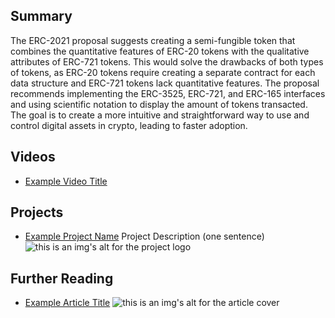 ## Summary

The ERC-2021 proposal suggests creating a semi-fungible token that combines the quantitative features of ERC-20 tokens with the qualitative attributes of ERC-721 tokens. This would solve the drawbacks of both types of tokens, as ERC-20 tokens require creating a separate contract for each data structure and ERC-721 tokens lack quantitative features. The proposal recommends implementing the ERC-3525, ERC-721, and ERC-165 interfaces and using scientific notation to display the amount of tokens transacted. The goal is to create a more intuitive and straightforward way to use and control digital assets in crypto, leading to faster adoption.

## Videos

- [Example Video Title](https://www.youtube.com/watch?v=TDGq4aeevgY)

## Projects

- [Example Project Name](https://xxxx.xxx/xxxxx) Project Description (one sentence) ![this is an img's alt for the project logo](https://xxxx.xxx/project-logo.xxx)

## Further Reading

- [Example Article Title](https://xxxx.xxx/xxxxx) ![this is an img's alt for the article cover](https://xxxx.xxx/article-cover.xxx)
